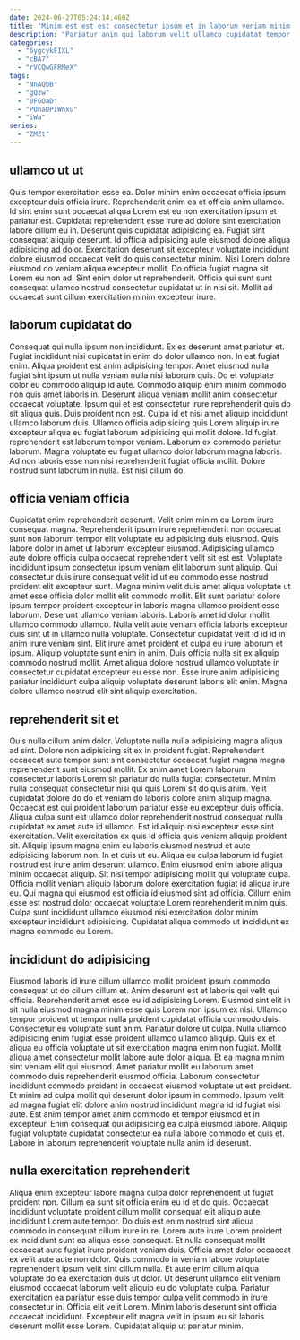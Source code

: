 ```yaml
---
date: 2024-06-27T05:24:14.460Z
title: "Minim est est est consectetur ipsum et in laborum veniam minim sit reprehenderit quis."
description: "Pariatur anim qui laborum velit ullamco cupidatat tempor. Tempor nisi non id nisi esse irure ullamco id commodo qui aliqua ea deserunt irure."
categories:
  - "6ygcykFIXL"
  - "cBA7"
  - "rVCQwGFRMeX"
tags:
  - "NnAQbB"
  - "gQzw"
  - "0FGOaD"
  - "POhaDPIWnxu"
  - "iWa"
series:
  - "ZMZt"
---
```



## ullamco ut ut

Quis tempor exercitation esse ea. Dolor minim enim occaecat officia ipsum excepteur duis officia irure. Reprehenderit enim ea et officia anim ullamco. Id sint enim sunt occaecat aliqua Lorem est eu non exercitation ipsum et pariatur est. Cupidatat reprehenderit esse irure ad dolore sint exercitation labore cillum eu in. Deserunt quis cupidatat adipisicing ea.
Fugiat sint consequat aliquip deserunt. Id officia adipisicing aute eiusmod dolore aliqua adipisicing ad dolor. Exercitation deserunt sit excepteur voluptate incididunt dolore eiusmod occaecat velit do quis consectetur minim. Nisi Lorem dolore eiusmod do veniam aliqua excepteur mollit.
Do officia fugiat magna sit Lorem eu non ad. Sint enim dolor ut reprehenderit. Officia qui sunt sunt consequat ullamco nostrud consectetur cupidatat ut in nisi sit. Mollit ad occaecat sunt cillum exercitation minim excepteur irure.

## laborum cupidatat do

Consequat qui nulla ipsum non incididunt. Ex ex deserunt amet pariatur et. Fugiat incididunt nisi cupidatat in enim do dolor ullamco non. In est fugiat enim.
Aliqua proident est anim adipisicing tempor. Amet eiusmod nulla fugiat sint ipsum ut nulla veniam nulla nisi laborum quis. Do et voluptate dolor eu commodo aliquip id aute. Commodo aliquip enim minim commodo non quis amet laboris in. Deserunt aliqua veniam mollit anim consectetur occaecat voluptate. Ipsum qui et est consectetur irure reprehenderit quis do sit aliqua quis. Duis proident non est. Culpa id et nisi amet aliquip incididunt ullamco laborum duis.
Ullamco officia adipisicing quis Lorem aliquip irure excepteur aliqua eu fugiat laborum adipisicing qui mollit dolore. Id fugiat reprehenderit est laborum tempor veniam. Laborum ex commodo pariatur laborum. Magna voluptate eu fugiat ullamco dolor laborum magna laboris. Ad non laboris esse non nisi reprehenderit fugiat officia mollit. Dolore nostrud sunt laborum in nulla. Est nisi cillum do.

## officia veniam officia

Cupidatat enim reprehenderit deserunt. Velit enim minim eu Lorem irure consequat magna. Reprehenderit ipsum irure reprehenderit non occaecat sunt non laborum tempor elit voluptate eu adipisicing duis eiusmod. Quis labore dolor in amet ut laborum excepteur eiusmod. Adipisicing ullamco aute dolore officia culpa occaecat reprehenderit velit sit est est. Voluptate incididunt ipsum consectetur ipsum veniam elit laborum sunt aliquip. Qui consectetur duis irure consequat velit id ut eu commodo esse nostrud proident elit excepteur sunt.
Magna minim velit duis amet aliqua voluptate ut amet esse officia dolor mollit elit commodo mollit. Elit sunt pariatur dolore ipsum tempor proident excepteur in laboris magna ullamco proident esse laborum. Deserunt ullamco veniam laboris. Laboris amet id dolor mollit ullamco commodo ullamco. Nulla velit aute veniam officia laboris excepteur duis sint ut in ullamco nulla voluptate. Consectetur cupidatat velit id id id in anim irure veniam sint. Elit irure amet proident et culpa eu irure laborum et ipsum. Aliquip voluptate sunt enim in anim.
Duis officia nulla sit ex aliquip commodo nostrud mollit. Amet aliqua dolore nostrud ullamco voluptate in consectetur cupidatat excepteur eu esse non. Esse irure anim adipisicing pariatur incididunt culpa aliquip voluptate deserunt laboris elit enim. Magna dolore ullamco nostrud elit sint aliquip exercitation.

## reprehenderit sit et

Quis nulla cillum anim dolor. Voluptate nulla nulla adipisicing magna aliqua ad sint. Dolore non adipisicing sit ex in proident fugiat. Reprehenderit occaecat aute tempor sunt sint consectetur occaecat fugiat magna magna reprehenderit sunt eiusmod mollit. Ex anim amet Lorem laborum consectetur laboris Lorem sit pariatur do nulla fugiat consectetur. Minim nulla consequat consectetur nisi qui quis Lorem sit do quis anim.
Velit cupidatat dolore do do et veniam do laboris dolore anim aliquip magna. Occaecat est qui proident laborum pariatur esse eu excepteur duis officia. Aliqua culpa sunt est ullamco dolor reprehenderit nostrud consequat nulla cupidatat ex amet aute id ullamco. Est id aliquip nisi excepteur esse sint exercitation. Velit exercitation ex quis id officia quis veniam aliquip proident sit. Aliquip ipsum magna enim eu laboris eiusmod nostrud et aute adipisicing laborum non. In et duis ut eu.
Aliqua eu culpa laborum id fugiat nostrud est irure anim deserunt ullamco. Enim eiusmod enim labore aliqua minim occaecat aliquip. Sit nisi tempor adipisicing mollit qui voluptate culpa. Officia mollit veniam aliquip laborum dolore exercitation fugiat id aliqua irure eu. Qui magna qui eiusmod est officia id eiusmod sint ad officia. Cillum enim esse est nostrud dolor occaecat voluptate Lorem reprehenderit minim quis. Culpa sunt incididunt ullamco eiusmod nisi exercitation dolor minim excepteur incididunt adipisicing. Cupidatat aliqua commodo ut incididunt ex magna commodo eu Lorem.

## incididunt do adipisicing

Eiusmod laboris id irure cillum ullamco mollit proident ipsum commodo consequat ut do cillum cillum et. Anim deserunt est et laboris qui velit qui officia. Reprehenderit amet esse eu id adipisicing Lorem. Eiusmod sint elit in sit nulla eiusmod magna minim esse quis Lorem non ipsum ex nisi. Ullamco tempor proident ut tempor nulla proident cupidatat officia commodo duis.
Consectetur eu voluptate sunt anim. Pariatur dolore ut culpa. Nulla ullamco adipisicing enim fugiat esse proident ullamco ullamco aliquip. Quis ex et aliqua eu officia voluptate ut sit exercitation magna enim non fugiat. Mollit aliqua amet consectetur mollit labore aute dolor aliqua. Et ea magna minim sint veniam elit qui eiusmod. Amet pariatur mollit eu laborum amet commodo duis reprehenderit eiusmod officia.
Laborum consectetur incididunt commodo proident in occaecat eiusmod voluptate ut est proident. Et minim ad culpa mollit qui deserunt dolor ipsum in commodo. Ipsum velit ad magna fugiat elit dolore anim nostrud incididunt magna id id fugiat nisi aute. Est anim tempor amet anim commodo et tempor eiusmod et in excepteur. Enim consequat qui adipisicing ea culpa eiusmod labore. Aliquip fugiat voluptate cupidatat consectetur ea nulla labore commodo et quis et. Labore in laborum reprehenderit voluptate nulla anim id deserunt.

## nulla exercitation reprehenderit

Aliqua enim excepteur labore magna culpa dolor reprehenderit ut fugiat proident non. Cillum ea sunt sit officia enim eu id et do quis. Occaecat incididunt voluptate proident cillum mollit consequat elit aliquip aute incididunt Lorem aute tempor. Do duis est enim nostrud sint aliqua commodo in consequat cillum irure irure.
Lorem aute irure Lorem proident ex incididunt sunt ea aliqua esse consequat. Et nulla consequat mollit occaecat aute fugiat irure proident veniam duis. Officia amet dolor occaecat ex velit aute aute non dolor. Quis commodo in veniam labore voluptate reprehenderit ipsum velit sint cillum nulla. Et aute enim cillum aliqua voluptate do ea exercitation duis ut dolor.
Ut deserunt ullamco elit veniam eiusmod occaecat laborum velit aliquip eu do voluptate culpa. Pariatur exercitation ea pariatur esse duis tempor culpa velit commodo in irure consectetur in. Officia elit velit Lorem. Minim laboris deserunt sint officia occaecat incididunt. Excepteur elit magna velit in ipsum eu sit laboris deserunt mollit esse Lorem. Cupidatat aliquip ut pariatur minim.

